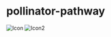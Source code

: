 # pollinator-pathway
![Icon](https://user-images.githubusercontent.com/67928730/172040885-b0e4f82e-d27c-41dd-bb19-a5bfb6c9d912.png)
![Icon2](https://user-images.githubusercontent.com/67928730/172039612-c7a366bc-f21b-49de-95f0-8c0efcd6e887.png)
